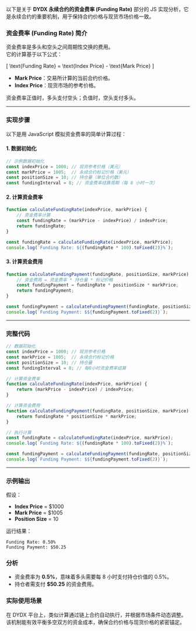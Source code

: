 以下是关于 **DYDX 永续合约的资金费率 (Funding Rate)** 部分的 JS 实现分析，它是永续合约的重要机制，用于保持合约价格与现货市场价格一致。

### 资金费率 (Funding Rate) 简介

资金费率是多头和空头之间周期性交换的费用。  
它的计算基于以下公式：

\[
\text{Funding Rate} = \text{Index Price} - \text{Mark Price}
\]

- **Mark Price**：交易所计算的当前合约价格。
- **Index Price**：现货市场的参考价格。

资金费率正值时，多头支付空头；负值时，空头支付多头。

---

### 实现步骤
以下是用 JavaScript 模拟资金费率的简单计算过程：

#### 1. 数据初始化

```javascript
// 示例数据初始化
const indexPrice = 1000; // 现货参考价格（美元）
const markPrice = 1005;  // 永续合约标记价格（美元）
const positionSize = 10; // 持仓量（单位合约数）
const fundingInterval = 8; // 资金费率结算周期（每 8 小时一次）
```

#### 2. 计算资金费率

```javascript
function calculateFundingRate(indexPrice, markPrice) {
    // 资金费率计算
    const fundingRate = (markPrice - indexPrice) / indexPrice;
    return fundingRate;
}

const fundingRate = calculateFundingRate(indexPrice, markPrice);
console.log(`Funding Rate: ${(fundingRate * 100).toFixed(2)}%`);
```

#### 3. 计算资金费用

```javascript
function calculateFundingPayment(fundingRate, positionSize, markPrice) {
    // 资金费用 = 资金费率 * 持仓量 * 标记价格
    const fundingPayment = fundingRate * positionSize * markPrice;
    return fundingPayment;
}

const fundingPayment = calculateFundingPayment(fundingRate, positionSize, markPrice);
console.log(`Funding Payment: $${fundingPayment.toFixed(2)}`);
```

---

### **完整代码**

```javascript
// 数据初始化
const indexPrice = 1000; // 现货参考价格
const markPrice = 1005;  // 永续合约标记价格
const positionSize = 10; // 持仓量
const fundingInterval = 8; // 每8小时资金费率结算

// 计算资金费率
function calculateFundingRate(indexPrice, markPrice) {
    return (markPrice - indexPrice) / indexPrice;
}

// 计算资金费用
function calculateFundingPayment(fundingRate, positionSize, markPrice) {
    return fundingRate * positionSize * markPrice;
}

// 执行计算
const fundingRate = calculateFundingRate(indexPrice, markPrice);
console.log(`Funding Rate: ${(fundingRate * 100).toFixed(2)}%`);

const fundingPayment = calculateFundingPayment(fundingRate, positionSize, markPrice);
console.log(`Funding Payment: $${fundingPayment.toFixed(2)}`);
```

---

### **示例输出**

假设：
- **Index Price** = $1000
- **Mark Price** = $1005
- **Position Size** = 10

运行结果：
```
Funding Rate: 0.50%
Funding Payment: $50.25
```

### **分析**
- 资金费率为 **0.5%**，意味着多头需要每 8 小时支付持仓价值的 0.5%。
- 持仓者需支付 **$50.25** 的资金费用。

### **实际使用场景**
在 DYDX 平台上，类似计算通过链上合约自动执行，并根据市场条件动态调整。该机制能有效平衡多空双方的资金成本，确保合约价格与现货价格的紧密锚定。